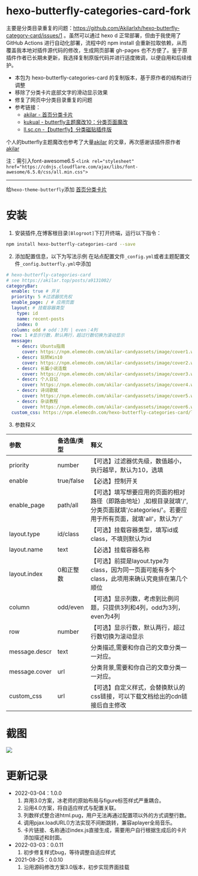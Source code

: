 # hexo-butterfly-categories-card-fork

主要是分类目录重复的问题：https://github.com/Akilarlxh/hexo-butterfly-category-card/issues/1 。虽然可以通过 hexo d 正常部署，但由于我使用了 GitHub Actions 进行自动化部署，流程中的 npm install 会重新拉取依赖，从而覆盖我本地对插件源代码的修改，生成网页部署 gh-pages 也不方便了。鉴于原插件作者已长期未更新，我选择复制原版代码并进行适度微调，以便自用和后续维护。

* 本包为 hexo-butterfly-categories-card 的复制版本，基于原作者的结构进行调整
* 移除了分类卡片底部文字的滑动显示效果
* 修复了网页中分类目录重复的问题
* 参考链接：
    * [akilar - 首页分类卡片](https://akilar.top/posts/a9131002/)
    * [kukual - butterfly主题魔改10：分类页面魔改](https://kukual.github.io/posts/a7bebfb0/index.html)
    * [ll.sc.cn -【butterfly】分类磁贴插件版](https://ll.sc.cn/posts/ab72/)

个人的butterfly主题魔改也参考了大量[akilar](https://github.com/Akilarlxh) 的文章，再次感谢该插件原作者[akilar](https://github.com/Akilarlxh) 

注：需引入font-awesome6.5 `<link rel="stylesheet" href="https://cdnjs.cloudflare.com/ajax/libs/font-awesome/6.5.0/css/all.min.css">`

---

给`hexo-theme-butterfly`添加 [首页分类卡片](https://akilar.top/posts/a9131002/)

# 安装

1. 安装插件,在博客根目录`[Blogroot]`下打开终端，运行以下指令：
  ```bash
  npm install hexo-butterfly-categories-card --save
  ```

2. 添加配置信息，以下为写法示例
  在站点配置文件`_config.yml`或者主题配置文件`_config.butterfly.yml`中添加

  ```yaml
  # hexo-butterfly-categories-card
  # see https://akilar.top/posts/a9131002/
  categoryBar:
    enable: true # 开关
    priority: 5 #过滤器优先权
    enable_page: / # 应用页面
    layout: # 挂载容器类型
      type: id
      name: recent-posts
      index: 0
    column: odd # odd：3列 | even：4列
    row: 1 #显示行数，默认两行，超过行数切换为滚动显示
    message:
      - descr: Ubuntu指南
        cover: https://npm.elemecdn.com/akilar-candyassets/image/cover1.webp
      - descr: 玩转Win10
        cover: https://npm.elemecdn.com/akilar-candyassets/image/cover2.webp
      - descr: 长篇小说连载
        cover: https://npm.elemecdn.com/akilar-candyassets/image/cover3.webp
      - descr: 个人日记
        cover: https://npm.elemecdn.com/akilar-candyassets/image/cover4.webp
      - descr: 诗词歌赋
        cover: https://npm.elemecdn.com/akilar-candyassets/image/cover5.webp
      - descr: 杂谈教程
        cover: https://npm.elemecdn.com/akilar-candyassets/image/cover6.webp
    custom_css: https://npm.elemecdn.com/hexo-butterfly-categories-card/lib/categorybar.css
  ```
3. 参数释义

  |参数|备选值/类型|释义|
  |:--|:--|:--|
  |priority|number|【可选】过滤器优先级，数值越小，执行越早，默认为10，选填|
  |enable|true/false|【必选】控制开关|
  |enable_page|path/all|【可选】填写想要应用的页面的相对路径（即路由地址）,如根目录就填'/',分类页面就填'/categories/'。若要应用于所有页面，就填'all'，默认为'/'|
  |layout.type|id/class|【可选】挂载容器类型，填写id或class，不填则默认为id|
  |layout.name|text|【必选】挂载容器名称|
  |layout.index|0和正整数|【可选】前提是layout.type为class，因为同一页面可能有多个class，此项用来确认究竟排在第几个顺位|
  |column|odd/even|【可选】显示列数，考虑到比例问题，只提供3列和4列，odd为3列， even为4列|
  |row|number|【可选】显示行数，默认两行，超过行数切换为滚动显示|
  |message.descr|text|分类描述,需要和你自己的文章分类一一对应。|
  |message.cover|url|分类背景,需要和你自己的文章分类一一对应。|
  |custom_css|url|【可选】自定义样式，会替换默认的css链接，可以下载文档给出的cdn链接后自主修改|

# 截图
![](https://npm.elemecdn.com/akilar-candyassets/image/af2f14fe.png)

# 更新记录
- 2022-03-04：1.0.0
  1. 弃用3.0方案，冰老师的原始布局与figure标签样式严重耦合。
  2. 沿用4.0方案，将自适应样式与配置关联。
  3. 列数样式整合进html.pug，用户无法再通过配置项以外的方式调整行数。
  4. 调用pjax.loadURL()方法实现不间断跳转，兼容aplayer全局音乐。
  5. 卡片链接、名称通过index.js直接生成，需要用户自行根据生成后的卡片添加描述和封面。
- 2022-03-03：0.0.11
  1. 初步修复样式bug，等待调整自适应样式
- 2021-08-25：0.0.10
  1. 沿用源码修改方案3.0版本，初步实现界面挂载
